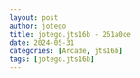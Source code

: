 ```yaml
---
layout: post
author: jotego
title: jotego.jts16b - 261a0ce
date: 2024-05-31
categories: [Arcade, jts16b]
tags: [jotego.jts16b]
---
```


